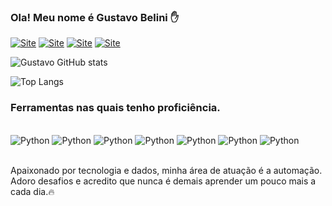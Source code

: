 ### Ola! Meu nome é Gustavo Belini ✋
[![Site](https://img.shields.io/badge/LinkedIn-0077B5?style=for-the-badge&logo=linkedin&logoColor=white)](https://www.linkedin.com/in/gustavo-belini2200224055/)
[![Site](https://img.shields.io/badge/GitHub-100000?style=for-the-badge&logo=github&logoColor=white)](https://gtbelini22.github.io/.)
[![Site](https://img.shields.io/badge/Microsoft_Outlook-0078D4?style=for-the-badge&logo=microsoft-outlook&logoColor=white)](gustavo.belini@hotmail.com)
[![Site](https://img.shields.io/badge/Instagram-E4405F?style=for-the-badge&logo=instagram&logoColor=white
)](https://www.instagram.com/gu.belini_/)

![Gustavo GitHub stats](https://github-readme-stats.vercel.app/api?username=GTBelini22&show_icons=true&theme=dracula)

![Top Langs](https://github-readme-stats.vercel.app/api/top-langs/?username=GTBelini22&hide_progress=true)


### Ferramentas nas quais tenho proficiência.


<div style= 'display: inline_block'><br/>
    <img alt='Python' src='https://img.shields.io/badge/Python-3776AB?style=for-the-badge&logo=python&logoColor=white'>
    <img alt='Python' src='https://img.shields.io/badge/pandas-%23150458.svg?style=for-the-badge&logo=pandas&logoColor=white'>
    <img alt='Python' src='https://img.shields.io/badge/numpy-%23013243.svg?style=for-the-badge&logo=numpy&logoColor=white'>
    <img alt='Python' src='https://img.shields.io/badge/power_bi-F2C811?style=for-the-badge&logo=powerbi&logoColor=black'>
    <img alt='Python' src='https://img.shields.io/badge/Microsoft_Excel-217346?style=for-the-badge&logo=microsoft-excel&logoColor=white'>
    <img alt='Python' src='https://img.shields.io/badge/Microsoft%20SQL%20Server-CC2927?style=for-the-badge&logo=microsoft%20sql%20server&logoColor=white'>
    <img alt='Python' src='https://img.shields.io/badge/SQLite-07405E?style=for-the-badge&logo=sqlite&logoColor=white'>

</div><br>


Apaixonado por tecnologia e dados, minha área de atuação é a automação. Adoro desafios e acredito que nunca é demais aprender um pouco mais a cada dia.🔥
